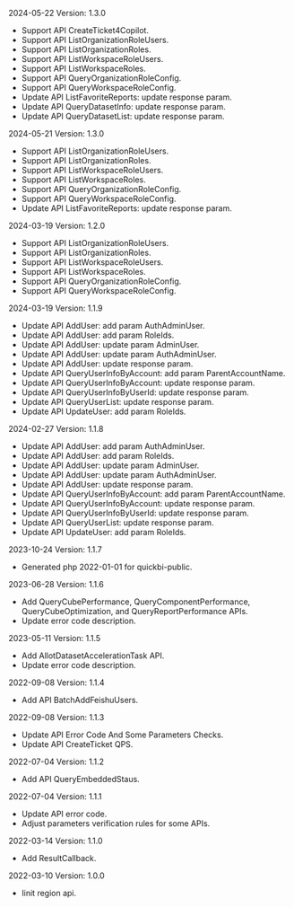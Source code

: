 2024-05-22 Version: 1.3.0
- Support API CreateTicket4Copilot.
- Support API ListOrganizationRoleUsers.
- Support API ListOrganizationRoles.
- Support API ListWorkspaceRoleUsers.
- Support API ListWorkspaceRoles.
- Support API QueryOrganizationRoleConfig.
- Support API QueryWorkspaceRoleConfig.
- Update API ListFavoriteReports: update response param.
- Update API QueryDatasetInfo: update response param.
- Update API QueryDatasetList: update response param.


2024-05-21 Version: 1.3.0
- Support API ListOrganizationRoleUsers.
- Support API ListOrganizationRoles.
- Support API ListWorkspaceRoleUsers.
- Support API ListWorkspaceRoles.
- Support API QueryOrganizationRoleConfig.
- Support API QueryWorkspaceRoleConfig.
- Update API ListFavoriteReports: update response param.


2024-03-19 Version: 1.2.0
- Support API ListOrganizationRoleUsers.
- Support API ListOrganizationRoles.
- Support API ListWorkspaceRoleUsers.
- Support API ListWorkspaceRoles.
- Support API QueryOrganizationRoleConfig.
- Support API QueryWorkspaceRoleConfig.


2024-03-19 Version: 1.1.9
- Update API AddUser: add param AuthAdminUser.
- Update API AddUser: add param RoleIds.
- Update API AddUser: update param AdminUser.
- Update API AddUser: update param AuthAdminUser.
- Update API AddUser: update response param.
- Update API QueryUserInfoByAccount: add param ParentAccountName.
- Update API QueryUserInfoByAccount: update response param.
- Update API QueryUserInfoByUserId: update response param.
- Update API QueryUserList: update response param.
- Update API UpdateUser: add param RoleIds.


2024-02-27 Version: 1.1.8
- Update API AddUser: add param AuthAdminUser.
- Update API AddUser: add param RoleIds.
- Update API AddUser: update param AdminUser.
- Update API AddUser: update param AuthAdminUser.
- Update API AddUser: update response param.
- Update API QueryUserInfoByAccount: add param ParentAccountName.
- Update API QueryUserInfoByAccount: update response param.
- Update API QueryUserInfoByUserId: update response param.
- Update API QueryUserList: update response param.
- Update API UpdateUser: add param RoleIds.


2023-10-24 Version: 1.1.7
- Generated php 2022-01-01 for quickbi-public.

2023-06-28 Version: 1.1.6
- Add QueryCubePerformance, QueryComponentPerformance, QueryCubeOptimization, and QueryReportPerformance APIs.
- Update error code description.

2023-05-11 Version: 1.1.5
- Add AllotDatasetAccelerationTask API.
- Update error code description.

2022-09-08 Version: 1.1.4
- Add API BatchAddFeishuUsers.

2022-09-08 Version: 1.1.3
- Update API Error Code And Some Parameters Checks.
- Update API CreateTicket QPS.

2022-07-04 Version: 1.1.2
- Add API QueryEmbeddedStaus.

2022-07-04 Version: 1.1.1
- Update API error code.
- Adjust parameters verification rules for some APIs.

2022-03-14 Version: 1.1.0
- Add ResultCallback.

2022-03-10 Version: 1.0.0
- Iinit region api.

